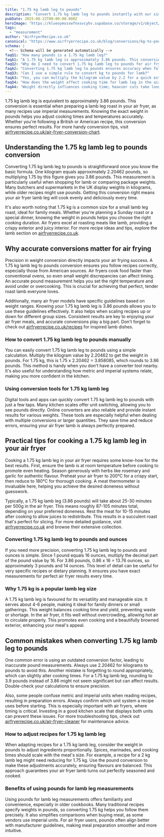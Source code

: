 ```yaml
---
title: "1.75 kg lamb leg to pounds"
description: "Convert 1.75 kg lamb leg to pounds instantly with our simple guide. Perfect for air fryer cooking and recipe adjustments. Get cooking now!"
pubDate: 2025-08-22T00:00:00.000Z
heroImage: "https://klueoymssxwfnxsvcyhv.supabase.co/storage/v1/object/public/Shmucket/1-75-kg-lamb-leg-to-pounds.webp"
tags:
  - "measurement"
author: "AirFryerRecipe.co.uk"
canonical: "https://www.airfryerrecipe.co.uk/blog/conversions/kg-to-pounds/1-75-kg-lamb-leg-to-pounds"
schema: |
  <!-- Schema will be generated automatically -->
faqQ1: "How many pounds is a 1.75 kg lamb leg?"
faqA1: "A 1.75 kg lamb leg is approximately 3.86 pounds. This conversion uses the standard factor where 1 kilogram equals 2.20462 pounds. It's a useful measurement for air fryer recipes that specify weights in imperial units."
faqQ2: "Why do I need to convert 1.75 kg lamb leg to pounds for air frying?"
faqA2: "Converting 1.75 kg lamb leg to pounds ensures accuracy when following recipes, especially those from American or older British sources. Air fryer cooking times and temperatures often depend on weight, so precise conversions help achieve perfect results. It also helps when using pre-programmed settings on some air fryer models."
faqQ3: "Can I use a simple rule to convert kg to pounds for lamb?"
faqA3: "Yes, you can multiply the kilogram value by 2.2 for a quick estimate. For a 1.75 kg lamb leg, this gives roughly 3.85 pounds, which is very close to the exact 3.86 pounds. For most air frying purposes, this approximation works well and simplifies the process."
faqQ4: "How does the weight affect cooking time for lamb leg in the air fryer?"
faqA4: "Weight directly influences cooking time; heavier cuts take longer. A 1.75 kg (3.86 lb) lamb leg typically requires about 25-30 minutes per 500g in the air fryer. Always use a meat thermometer to check for an internal temperature of 60-65°C for medium, ensuring doneness regardless of exact weight."
---
```

<p>1.75 kg lamb leg is equivalent to approximately 3.86 pounds. This conversion is essential when preparing a lamb leg roast in your air fryer, as many recipes use imperial measurements. Knowing the exact weight in pounds helps you adjust cooking times and temperatures accurately. Whether you're following a British or American recipe, this conversion ensures perfect results. For more handy conversion tips, visit <a href=https://www.airfryerrecipe.co.uk/air-fryer-conversion-chart>airfryerrecipe.co.uk/air-fryer-conversion-chart</a>.</p>

<h2>Understanding the 1.75 kg lamb leg to pounds conversion</h2>
<p>Converting 1.75 kg lamb leg to pounds is straightforward once you know the basic formula. One kilogram equals approximately 2.20462 pounds, so multiplying 1.75 by this figure gives you 3.86 pounds. This measurement is particularly useful when shopping for lamb or comparing package weights. Many butchers and supermarkets in the UK display weights in kilograms, while older recipes might use pounds. Getting this conversion right means your air fryer lamb leg will cook evenly and deliciously every time.</p>
<p>It's also worth noting that 1.75 kg is a common size for a small lamb leg roast, ideal for family meals. Whether you're planning a Sunday roast or a special dinner, knowing the weight in pounds helps you choose the right cooking duration. Air fryers excel at roasting meats like lamb, providing a crispy exterior and juicy interior. For more recipe ideas and tips, explore the lamb section on <a href=https://www.airfryerrecipe.co.uk/recipe-category/lamb>airfryerrecipe.co.uk</a>.</p>

<h2>Why accurate conversions matter for air frying</h2>
<p>Precision in weight conversion directly impacts your air frying success. A 1.75 kg lamb leg to pounds conversion ensures you follow recipes correctly, especially those from American sources. Air fryers cook food faster than conventional ovens, so even small weight discrepancies can affect timing. An accurate pound measurement helps you set the right temperature and avoid under or overcooking. This is crucial for achieving that perfect, tender roast lamb everyone loves.</p>
<p>Additionally, many air fryer models have specific guidelines based on weight ranges. Knowing your 1.75 kg lamb leg is 3.86 pounds allows you to use these guidelines effectively. It also helps when scaling recipes up or down for different group sizes. Consistent results are key to enjoying your air fryer meals, and accurate conversions play a big part. Don't forget to check out <a href=https://www.airfryerrecipe.co.uk/recipes>airfryerrecipe.co.uk/recipes</a> for inspired lamb dishes.</p>

<h3>How to convert 1.75 kg lamb leg to pounds manually</h3>
<p>You can easily convert 1.75 kg lamb leg to pounds using a simple calculation. Multiply the kilogram value by 2.20462 to get the weight in pounds. For 1.75 kg, this is 1.75 x 2.20462 = 3.858085, which rounds to 3.86 pounds. This method is handy when you don't have a converter tool nearby. It's also useful for understanding how metric and imperial systems relate, making you more confident in the kitchen.</p>

<h3>Using conversion tools for 1.75 kg lamb leg</h3>
<p>Digital tools and apps can quickly convert 1.75 kg lamb leg to pounds with just a few taps. Many kitchen scales offer unit switching, allowing you to see pounds directly. Online converters are also reliable and provide instant results for various weights. These tools are especially helpful when dealing with multiple conversions or larger quantities. They save time and reduce errors, ensuring your air fryer lamb is always perfectly prepared.</p>

<h2>Practical tips for cooking a 1.75 kg lamb leg in your air fryer</h2>
<p>Cooking a 1.75 kg lamb leg in your air fryer requires some know-how for the best results. First, ensure the lamb is at room temperature before cooking to promote even heating. Season generously with herbs like rosemary and garlic for authentic flavour. Preheat your air fryer to 200°C for a crispy start, then reduce to 180°C for thorough cooking. A meat thermometer is invaluable here, helping you achieve the desired doneness without guesswork.</p>
<p>Typically, a 1.75 kg lamb leg (3.86 pounds) will take about 25-30 minutes per 500g in the air fryer. This means roughly 87-105 minutes total, depending on your preferred doneness. Rest the meat for 10-15 minutes after cooking to allow juices to redistribute. This results in a succulent roast that's perfect for slicing. For more detailed guidance, visit <a href=https://www.airfryerrecipe.co.uk>airfryerrecipe.co.uk</a> and browse their extensive collection.</p>

<h3>Converting 1.75 kg lamb leg to pounds and ounces</h3>
<p>If you need more precision, converting 1.75 kg lamb leg to pounds and ounces is simple. Since 1 pound equals 16 ounces, multiply the decimal part of the pound value by 16. For 3.86 pounds, 0.86 x 16 = 13.76 ounces, so approximately 3 pounds and 14 ounces. This level of detail can be useful for very specific recipes or dietary planning. It ensures you have exact measurements for perfect air fryer results every time.</p>

<h3>Why 1.75 kg is a popular lamb leg size</h3>
<p>A 1.75 kg lamb leg is favoured for its versatility and manageable size. It serves about 4-6 people, making it ideal for family dinners or small gatherings. This weight balances cooking time and yield, preventing waste or shortage. In the air fryer, it fits well without overcrowding, allowing hot air to circulate properly. This promotes even cooking and a beautifully browned exterior, enhancing your meal's appeal.</p>

<h2>Common mistakes when converting 1.75 kg lamb leg to pounds</h2>
<p>One common error is using an outdated conversion factor, leading to inaccurate pound measurements. Always use 2.20462 for kilograms to pounds to avoid this. Another mistake is forgetting to round appropriately, which can slightly alter cooking times. For a 1.75 kg lamb leg, rounding to 3.9 pounds instead of 3.86 might not seem significant but can affect results. Double-check your calculations to ensure precision.</p>
<p>Also, some people confuse metric and imperial units when reading recipes, resulting in preparation errors. Always confirm which unit system a recipe uses before starting. This is especially important with air fryers, where timing is critical. Investing in a good kitchen scale that displays both units can prevent these issues. For more troubleshooting tips, check out <a href=https://www.airfryerrecipe.co.uk/air-fryer-cleaner>airfryerrecipe.co.uk/air-fryer-cleaner</a> for maintenance advice.</p>

<h3>How to adjust recipes for 1.75 kg lamb leg</h3>
<p>When adapting recipes for a 1.75 kg lamb leg, consider the weight in pounds to adjust ingredients proportionally. Spices, marinades, and cooking times should scale with the meat's size. For example, a recipe for a 2 kg lamb leg might need reducing for 1.75 kg. Use the pound conversion to make these adjustments accurately, ensuring flavours are balanced. This approach guarantees your air fryer lamb turns out perfectly seasoned and cooked.</p>

<h3>Benefits of using pounds for lamb leg measurements</h3>
<p>Using pounds for lamb leg measurements offers familiarity and convenience, especially in older cookbooks. Many traditional recipes specify weights in pounds, so converting 1.75 kg helps you follow them precisely. It also simplifies comparisons when buying meat, as some vendors use imperial units. For air fryer users, pounds often align better with manufacturer guidelines, making meal preparation smoother and more intuitive.</p>
